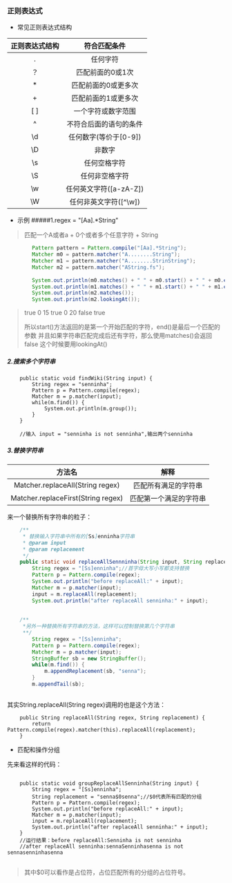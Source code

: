 ### 正则表达式



- 常见正则表达式结构

| 正则表达式结构 |      符合匹配条件      |
| :-----: | :--------------: |
|    .    |       任何字符       |
|    ？    |    匹配前面的0或1次     |
|    *    |    匹配前面的0或更多次    |
|    +    |    匹配前面的1或更多次    |
|   [ ]   |    一个字符或数字范围     |
|    ^    |   不符合后面的语句的条件    |
|   \d    |  任何数字(等价于[0-9])  |
|   \D    |       非数字        |
|   \s    |      任何空格字符      |
|   \S    |     任何非空格字符      |
|   \w    | 任何英文字符([a-zA-Z]) |
|   \W    |  任何非英文字符([^\w])  |

- 示例
#####1.regex = "[Aa].*String"
> 匹配一个A或者a + 0个或者多个任意字符 + String
```java
		Pattern pattern = Pattern.compile("[Aa].*String");
		Matcher m0 = pattern.matcher("A........String");
		Matcher m1 = pattern.matcher("A........StrinString");
		Matcher m2 = pattern.matcher("AString.fs");
		
		System.out.println(m0.matches() + " " + m0.start() + " " + m0.end());
		System.out.println(m1.matches() + " " + m1.start() + " " + m1.end());
		System.out.println(m2.matches());
		System.out.println(m2.lookingAt());
```
> true 0 15
> true 0 20
> false
> true
>
> 所以start()方法返回的是第一个开始匹配的字符，end()是最后一个匹配的参数
> 并且如果字符串匹配完成后还有字符，那么使用matches()会返回false
> 这个时候要用lookingAt()

##### 2.搜索多个字符串

```
	public static void findWiki(String input) {
		String regex = "senninha";
		Pattern p = Pattern.compile(regex);
		Matcher m = p.matcher(input);
		while(m.find()) {
			System.out.println(m.group());
		}
	}
	
	//输入 input = "senninha is not senninha",输出两个senninha
```



##### 3.替换字符串

|                方法名                 |     解释      |
| :--------------------------------: | :---------: |
|  Matcher.replaceAll(String regex)  | 匹配所有满足的字符串  |
| Matcher.replaceFirst(String regex) | 匹配第一个满足的字符串 |

来一个替换所有字符串的粒子：
```java
	/**
	 * 替换输入字符串中所有的[Ss]enninha字符串
	 * @param input
	 * @param replacement
	 */
	public static void replaceAllSennninha(String input, String replacement) {
		String regex = "[Ss]enninha";//首字母大写小写都支持替换
		Pattern p = Pattern.compile(regex);
		System.out.println("before replaceAll:" + input);
		Matcher m = p.matcher(input);
		input = m.replaceAll(replacement);
		System.out.println("after replaceAll senninha:" + input);
	
	
	/**
	 *另外一种替换所有字符串的方法，这样可以控制替换第几个字符串
	 **/
	 	String regex = "[Ss]enninha";
		Pattern p = Pattern.compile(regex);
		Matcher m = p.matcher(input);
		StringBuffer sb = new StringBuffer();
		while(m.find()) {
			m.appendReplacement(sb, "senna");
		}
		m.appendTail(sb);
	 	 
```

其实String.replaceAll(String regex)调用的也是这个方法：
```
    public String replaceAll(String regex, String replacement) {
        return Pattern.compile(regex).matcher(this).replaceAll(replacement);
    }
```


- 匹配和操作分组

先来看这样的代码：

```

	public static void groupReplaceAllSenninha(String input) {
		String regex = "[Ss]enninha";
		String replacement = "senna$0senna";//$0代表所有匹配的分组
		Pattern p = Pattern.compile(regex);
		System.out.println("before replaceAll:" + input);
		Matcher m = p.matcher(input);
		input = m.replaceAll(replacement);
		System.out.println("after replaceAll senninha:" + input);
	}
	//运行结果：before replaceAll:Senninha is not senninha
	//after replaceAll senninha:sennaSenninhasenna is not sennasenninhasenna
	
```



> 其中$0可以看作是占位符，占位匹配所有的分组的占位符号。

